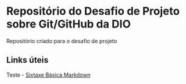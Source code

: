 # Repositório do Desafio de Projeto sobre Git/GitHub da DIO
Repositório criado para o desafio de projeto

## Links úteis
Teste - [Sixtaxe Básica Markdown](https://www.markdownguide.org/basic-syntax/)
